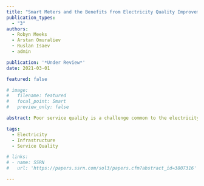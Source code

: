```yaml
---
title: "Smart Meters and the Benefits from Electricity Quality Improvements"
publication_types:
  - "3"
authors:
  - Robyn Meeks
  - Arstan Omuraliev
  - Ruslan Isaev
  - admin

publication: '*Under Review*'
date: 2021-03-01

featured: false

# image:
#   filename: featured
#   focal_point: Smart
#   preview_only: false

abstract: Poor service quality is a challenge common to the electricity sector in many developing countries. Smart meters provide additional information to both consumers and utilities, potentially mitigating this challenge. In a randomized experiment in Kyrgyzstan, smart meters replaced houses’ old meters. Post-intervention electricity service quality was significantly better among the treatment group relative to the control group. High frequency data provided by the smart meters directed the utility to the most problematic locations within the electricity distribution system.  Consumers’ benefits from electricity quality improvements were substantial. Treated households' peak electricity consumption increased, along with investments in energy efficiency and expenditures on electric appliances. 

tags:
  - Electricity 
  - Infrastructure 
  - Service Quality

# links:
# - name: SSRN
#   url: 'https://papers.ssrn.com/sol3/papers.cfm?abstract_id=3807316'

---
```

